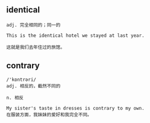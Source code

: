 ## identical
```
adj. 完全相同的；同一的

This is the identical hotel we stayed at last year.

这就是我们去年住过的旅馆。
```

## contrary
```
/'kɒntrəri/
adj. 相反的，截然不同的

n. 相反

My sister's taste in dresses is contrary to my own.
在服装方面，我妹妹的爱好和我完全不同。
```